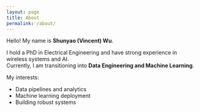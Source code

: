 ```yaml
---
layout: page
title: About
permalink: /about/
---
```


Hello! My name is **Shunyao (Vincent) Wu**.  

I hold a PhD in Electrical Engineering and have strong experience in wireless systems and AI.  
Currently, I am transitioning into **Data Engineering and Machine Learning**.  

My interests:
- Data pipelines and analytics
- Machine learning deployment
- Building robust systems
